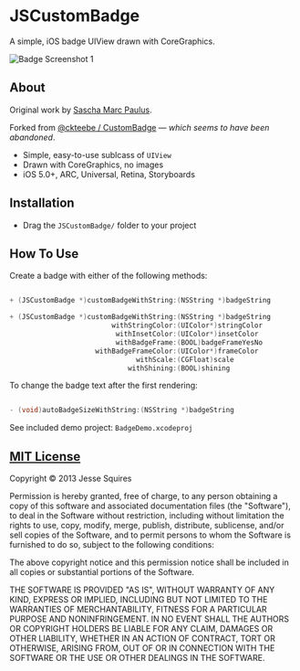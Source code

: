 # JSCustomBadge

A simple, iOS badge UIView drawn with CoreGraphics.

![Badge Screenshot 1](https://raw.github.com/jessesquires/JSCustomBadge/master/Screenshots/screenshot.png)

## About

Original work by [Sascha Marc Paulus](http://www.spaulus.com).

Forked from [@ckteebe / CustomBadge](http://github.com/ckteebe/CustomBadge) — *which seems to have been abandoned*.

* Simple, easy-to-use sublcass of `UIView`
* Drawn with CoreGraphics, no images
* iOS 5.0+, ARC, Universal, Retina, Storyboards

## Installation

* Drag the `JSCustomBadge/` folder to your project

## How To Use

Create a badge with either of the following methods:

````objective-c

+ (JSCustomBadge *)customBadgeWithString:(NSString *)badgeString

+ (JSCustomBadge *)customBadgeWithString:(NSString *)badgeString
                         withStringColor:(UIColor*)stringColor
                          withInsetColor:(UIColor*)insetColor
                          withBadgeFrame:(BOOL)badgeFrameYesNo
                     withBadgeFrameColor:(UIColor*)frameColor
                               withScale:(CGFloat)scale
                             withShining:(BOOL)shining

````

To change the badge text after the first rendering:

````objective-c

- (void)autoBadgeSizeWithString:(NSString *)badgeString

````

See included demo project: `BadgeDemo.xcodeproj`

## [MIT License](http://opensource.org/licenses/MIT)

Copyright &copy; 2013 Jesse Squires

Permission is hereby granted, free of charge, to any person obtaining a copy of this software and associated documentation files (the "Software"), to deal in the Software without restriction, including without limitation the rights to use, copy, modify, merge, publish, distribute, sublicense, and/or sell copies of the Software, and to permit persons to whom the Software is furnished to do so, subject to the following conditions:

The above copyright notice and this permission notice shall be included in all copies or substantial portions of the Software.

THE SOFTWARE IS PROVIDED "AS IS", WITHOUT WARRANTY OF ANY KIND, EXPRESS OR IMPLIED, INCLUDING BUT NOT LIMITED TO THE WARRANTIES OF MERCHANTABILITY, FITNESS FOR A PARTICULAR PURPOSE AND NONINFRINGEMENT. IN NO EVENT SHALL THE AUTHORS OR COPYRIGHT HOLDERS BE LIABLE FOR ANY CLAIM, DAMAGES OR OTHER LIABILITY, WHETHER IN AN ACTION OF CONTRACT, TORT OR OTHERWISE, ARISING FROM, OUT OF OR IN CONNECTION WITH THE SOFTWARE OR THE USE OR OTHER DEALINGS IN THE SOFTWARE.
